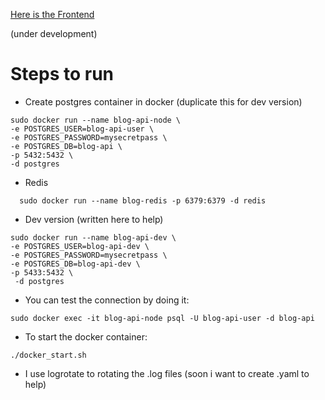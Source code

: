 <a href="https://github.com/rootdnh/blog-frontend-react">Here is the Frontend </a>

(under development)

# Steps to run 

* Create postgres container in docker (duplicate this for dev version)

```
sudo docker run --name blog-api-node \
-e POSTGRES_USER=blog-api-user \
-e POSTGRES_PASSWORD=mysecretpass \
-e POSTGRES_DB=blog-api \
-p 5432:5432 \
-d postgres
```

* Redis

```
  sudo docker run --name blog-redis -p 6379:6379 -d redis
```

* Dev version (written here to help)

```
sudo docker run --name blog-api-dev \
-e POSTGRES_USER=blog-api-dev \
-e POSTGRES_PASSWORD=mysecretpass \ 
-e POSTGRES_DB=blog-api-dev \
-p 5433:5432 \
 -d postgres
```

* You can test the connection by doing it: 
```
sudo docker exec -it blog-api-node psql -U blog-api-user -d blog-api

```
* To start the docker container:
```
./docker_start.sh

```

* I use logrotate to rotating the .log files (soon i want to create .yaml to help)

